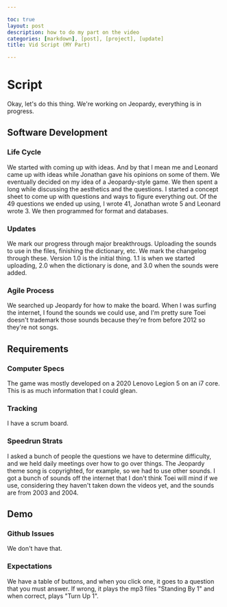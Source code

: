 ```yaml
---

toc: true
layout: post
description: how to do my part on the video
categories: [markdown], [post], [project], [update]
title: Vid Script (MY Part)

---
```


# Script

Okay, let's do this thing. We're working on Jeopardy, everything is in progress. 

## Software Development

### Life Cycle

We started with coming up with ideas. And by that I mean me and Leonard came up with ideas while Jonathan gave his opinions on some of them. We eventually decided on my idea of a Jeopardy-style game. We then spent a long while discussing the aesthetics and the questions. I started a concept sheet to come up with questions and ways to figure everything out. Of the 49 questions we ended up using, I wrote 41, Jonathan wrote 5 and Leonard wrote 3. We then programmed for format and databases.

### Updates

We mark our progress through major breakthrougs. Uploading the sounds to use in the files, finishing the dictionary, etc. We mark the changelog through these. Version 1.0 is the initial thing. 1.1 is when we started uploading, 2.0 when the dictionary is done, and 3.0 when the sounds were added.

### Agile Process

We searched up Jeopardy for how to make the board. When I was surfing the internet, I found the sounds we could use, and I'm pretty sure Toei doesn't trademark those sounds because they're from before 2012 so they're not songs. 

## Requirements

### Computer Specs

The game was mostly developed on a 2020 Lenovo Legion 5 on an i7 core. This is as much information that I could glean.

### Tracking

I have a scrum board.

### Speedrun Strats

I asked a bunch of people the questions we have to determine difficulty, and we held daily meetings over how to go over things. The Jeopardy theme song is copyrighted, for example, so we had to use other sounds. I got a bunch of sounds off the internet that I don't think Toei will mind if we use, considering they haven't taken down the videos yet, and the sounds are from 2003 and 2004. 

## Demo

### Github Issues

We don't have that.

### Expectations

We have a table of buttons, and when you click one, it goes to a question that you must answer. If wrong, it plays the mp3 files "Standing By 1" and when correct, plays "Turn Up 1". 

